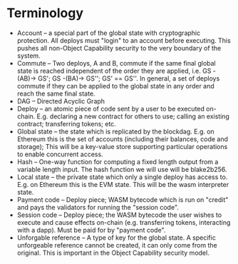 # Terminology

* Account – a special part of the global state with cryptographic protection. All deploys must "login" to an account before executing. This pushes all non-Object Capability security to the very boundary of the system.
* Commute – Two deploys, A and B, commute if the same final global state is reached independent of the order they are applied, i.e. GS -\(AB\)→ GS'; GS -\(BA\)→ GS''; GS' == GS''. In general, a set of deploys commute if they can be applied to the global state in any order and reach the same final state. 
* DAG – Directed Acyclic Graph
* Deploy – an atomic piece of code sent by a user to be executed on-chain. E.g. declaring a new contract for others to use; calling an existing contract; transferring tokens; etc.
* Global state – the state which is replicated by the blockdag. E.g. on Ethereum this is the set of accounts \(including their balances, code and storage\); This will be a key-value store supporting particular operations to enable concurrent access.
* Hash – One-way function for computing a fixed length output from a variable length input. The hash function we will use will be blake2b256.
* Local state – the private state which only a single deploy has access to. E.g. on Ethereum this is the EVM state. This will be the wasm interpreter state.
* Payment code – Deploy piece; WASM bytecode which is run on "credit" and pays the validators for running the "session code".
* Session code – Deploy piece; the WASM bytecode the user wishes to execute and cause effects on-chain \(e.g. transferring tokens, interacting with a dapp\). Must be paid for by "payment code".
* Unforgable reference – A type of key for the global state. A specific unforgeable reference cannot be created, it can only come from the original. This is important in the Object Capability security model.

